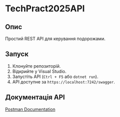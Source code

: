 # TechPract2025API

## Опис
Простий REST API для керування подорожами.

## Запуск
1. Клонуйте репозиторій.
2. Відкрийте у Visual Studio.
3. Запустіть API (`Ctrl + F5` або `dotnet run`).
4. API доступне за `https://localhost:7242/swagger`.

## Документація API
[Postman Documentation](https://documenter.getpostman.com/view/41712471/2sAYX3q32F)
